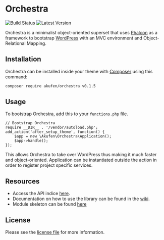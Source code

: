 # Orchestra

[![Build Status](https://img.shields.io/travis/akufenstudio/orchestra/master.svg)](https://travis-ci.org/akufenstudio/orchestra)
[![Latest Version](https://img.shields.io/badge/Latest%20Version-0.1.5-blue.svg)](https://packagist.org/packages/akufen/orchestra)

Orchestra is a minimalist object-oriented superset that uses [Phalcon](https://phalconphp.com/) as a framework to bootstrap [WordPress](https://wordpress.org/) with an MVC environment and Object-Relational Mapping.

## Installation
Orchestra can be installed inside your theme with [Composer](https://getcomposer.org/) using this command:
```sh
composer require akufen/orchestra v0.1.5
```

## Usage
To bootstrap Orchestra, add this to your `functions.php` file.

    // Bootstrap Orchestra
    require __DIR__ . '/vendor/autoload.php';
    add_action('after_setup_theme', function() {
        $app = new \Akufen\Orchestra\Application();
        $app->handle();
    });

This allows Orchestra to take over WordPress thus making it much faster and object-oriented. Application can be instantiated outside the action in order to register project specific services.

## Resources
* Access the API indice [here](http://akufenstudio.github.io/orchestra/).
* Documentation on how to use the library can be found in the [wiki](https://github.com/akufenstudio/orchestra/wiki).
* Module skeleton can be found [here](https://github.com/akufenstudio/orchestra-skeleton)

## License
Please see the [license file](https://github.com/akufenstudio/orchestra/blob/master/LICENSE) for more information.
